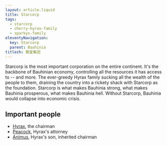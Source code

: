 ```yaml
---
layout: article.liquid
title: Starcorp
tags:
  - starcorp
  - cherry-hyrax-family
  - sparkys-family
eleventyNavigation:
  key: Starcorp
  parent: Bauhinia
titlezh: 繁星集团
---
```


Starcorp is the most important corporation on the entire continent. It's the backbone of Bauhinian economy, controlling all the resources it has access to -- and more. The ever-greedy Hyrax family sucking all the wealth of the people to them, draining the country into a rickety shack with Starcorp as the foundation. Starcorp is what makes Bauhinia strong, what makes Bauhinia prosperous, what makes Bauhinia hell. Without Starcorp, Bauhinia would collapse into economic crisis.

## Important people

- [Hyrax](/characters/hyrax/), the chairman
- [Peacock](/characters/peacock/), Hyrax's attorney
- [Animus](/characters/animus/), Hyrax's son, inherited chairman
